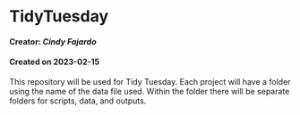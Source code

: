 # TidyTuesday
#### Creator: _Cindy Fajardo_
#### Created on 2023-02-15
This repository will be used for Tidy Tuesday. Each project will have a folder using the name of the data file used. Within the folder there will be separate folders for scripts, data, and outputs.